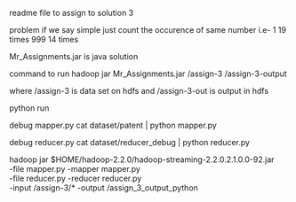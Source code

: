readme file to assign to solution 3

problem if we say simple just count the occurence of same number 
i.e- 1		19 times
     999	14 times
     
Mr_Assignments.jar is java solution

command to run 
hadoop jar Mr_Assignments.jar /assign-3 /assign-3-output

where /assign-3  is data set on hdfs
and /assign-3-out is output in hdfs

python run

debug mapper.py
	cat dataset/patent | python mapper.py

debug reducer.py
	cat dataset/reducer_debug | python reducer.py


hadoop jar $HOME/hadoop-2.2.0/hadoop-streaming-2.2.0.2.1.0.0-92.jar \
-file mapper.py -mapper mapper.py \
-file reducer.py -reducer reducer.py \
-input /assign-3/* -output /assign_3_output_python
